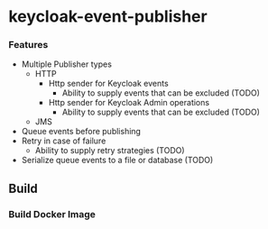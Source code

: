 # keycloak-event-publisher

### Features
* Multiple Publisher types
    * HTTP
        * Http sender for Keycloak events 
            * Ability to supply events that can be excluded (TODO)
        * Http sender for Keycloak Admin operations 
            * Ability to supply events that can be excluded (TODO)
    * JMS
* Queue events before publishing
* Retry in case of failure
    * Ability to supply retry strategies (TODO)
* Serialize queue events to a file or database (TODO)

## Build

### Build Docker Image